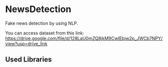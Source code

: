 # NewsDetection
Fake news detection by using NLP.

You can access dataset from this link: https://drive.google.com/file/d/128LaU0mZQ8jkM9CwIEbjw2p_JWCb7NPY/view?usp=drive_link

## Used Libraries
